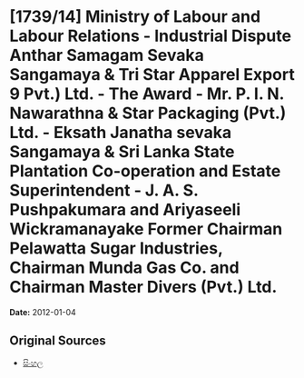 # [1739/14] Ministry of Labour and Labour Relations - Industrial Dispute  Anthar Samagam Sevaka Sangamaya & Tri Star Apparel Export 9 Pvt.) Ltd. - The Award - Mr. P. I. N. Nawarathna & Star Packaging (Pvt.) Ltd. - Eksath Janatha sevaka Sangamaya & Sri Lanka State Plantation Co-operation and Estate Superintendent - J. A. S. Pushpakumara and Ariyaseeli Wickramanayake Former Chairman Pelawatta Sugar Industries, Chairman Munda Gas Co. and Chairman Master Divers (Pvt.) Ltd.

**Date:** 2012-01-04

## Original Sources

- [සිංහල](https://documents.gov.lk/view/extra-gazettes/2012/1/1739-14_S.pdf)
